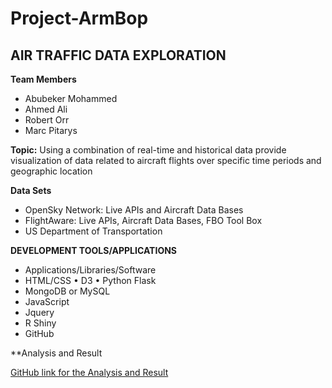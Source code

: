 # Project-ArmBop
## AIR TRAFFIC DATA EXPLORATION 

**Team Members**
* Abubeker Mohammed
* Ahmed Ali 
* Robert Orr
* Marc Pitarys

**Topic:**  Using a combination of real-time and historical data provide visualization of data related to aircraft flights over specific time periods and geographic location

 **Data Sets**
 * OpenSky Network:  Live APIs and Aircraft Data Bases 
 * FlightAware:  Live APIs, Aircraft Data Bases, FBO Tool Box 
 * US Department of Transportation 
 
**DEVELOPMENT TOOLS/APPLICATIONS** 
* Applications/Libraries/Software 
* HTML/CSS • D3 • Python Flask 
* MongoDB or MySQL 
* JavaScript
* Jquery 
* R Shiny
* GitHub

**Analysis and Result

[GitHub link for the Analysis and Result](https://github.com/abubekerali/Project-ArmBop/blob/master/For_Score/Final_Report.pdf)
